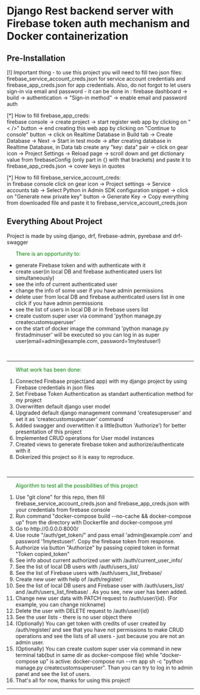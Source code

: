 # Django Rest backend server with Firebase token auth mechanism and Docker containerization
<h2>Pre-Installation</h2>
<p>[!] Important thing - to use this project you will need to fill two json files: firebase_service_account_creds.json for service account credentials and firebase_app_creds.json for app credentials. Also, do not forgot to let users sign-in via email and password - it can be done in : firebase dashboard -> build -> authentication -> "Sign-in method" -> enable email and password auth</p>
<p>[*] How to fill firebase_app_creds:<br> firebase console -> create project -> start register web app by clicking on "< />" button -> end creating this web app by clicking on "Continue to console" button -> click on Realtime Database in Build tab -> Create Database -> Next -> Start in test mode -> after creating database in Realtime Database, in Data tab create any "key: data" pair -> click on gear icon -> Project Settings -> Reload page -> scroll down and get dictionary value from firebaseConfig (only part in {} with that brackets) and paste it to firebase_app_creds.json -> cover keys in quotes</p>
<p>[*] How to fill firebase_service_account_creds:<br> in firebase console click on gear icon -> Project settings -> Service accounts tab -> Select Python in Admin SDK configuration snippet -> click on "Generate new private key" button -> Generate Key -> Copy everything from downloaded file and paste it to firebase_service_account_creds.json</p>
<h2>Everything About Project</h2>
<p>Project is made by using django, drf, firebase-admin, pyrebase and drf-swagger</p>
<ul><p style="color: green">There is an opportunity to:</p>
    <li>generate Firebase token and  with authenticate with it</li>
    <li>create user(in local DB and firebase authenticated users list simultaneously)</li>
    <li>see the info of current authenticated user</li>
    <li>change the info of some user if you have admin permissions</li>
    <li>delete user from local DB and firebase authenticated users list in one click if you have admin permissions</li>
    <li>see the list of users in local DB or in firebase users list</li>
    <li>create custom super user via command 'python manage.py createcustomsuperuser'</li>
    <li>on the start of docker image the command 'python manage.py firstadminuser' will be executed so you can log in as super user(email=admin@example.com, password=1mytestuser!)</li>
</ul>
<br><hr>
<ol type="1"><p style="color: green">What work has been done:</p>
    <li>Connected Firebase project(and app) with my django project by using Firebase credentials in json files</li>
    <li>Set Firebase Token Authentication as standart authentication method for my project</li>
    <li>Overwritten default django user model</li>
    <li>Upgraded default django management command 'createsuperuser' and set it as 'createcustomsuperuser' command</li>
    <li>Added swagger and overwtitten it a little(button 'Authorize') for better presentation of this project</li>
    <li>Implemented CRUD operations for User model instances</li>
    <li>Created views to generate firebase token and authorize/authenticate with it</li>
    <li>Dokerized this project so it is easy to reproduce.</li>
</ol>
<br><hr>
<ol type="1"><p style="color: green">Algorithm to test all the possibilities of this project</p>
    <li>Use "git clone" for this repo, then fill firebase_service_account_creds.json and firebase_app_creds.json with your credentials from firebase console</li>
    <li>Run command "docker-compose build --no-cache && docker-compose up" from the directory with Dockerfile and docker-compose.yml</li>
    <li>Go to http://0.0.0.0:8000/</li>
    <li>Use route "/auth/get_token/" and pass email 'admin@example.com' and password '1mytestuser!'. Copy the firebase token from response.</li>
    <li>Authorize via button "Authorize" by passing copied token in format "Token copied_token"</li>
    <li>See info about current authorized user with /auth/current_user_info/ </li>
    <li>See the list of local DB users with /auth/users_list/ </li>
    <li>See the list of Firebase users with /auth/users_list_firebase/ </li>
    <li>Create new user with help of /auth/register/ </li>
    <li>See the list of local DB users and Firebase user with /auth/users_list/ and /auth/users_list_firebase/ . As you see, new user has been added.</li>
    <li>Change new user data  with PATCH request to /auth/user/{id}. (For example, you can change nickname)</li>
    <li>Delete the user with DELETE request to /auth/user/{id} </li>
    <li>See the user lists - there is no user object there</li>
    <li>(Optionally) You can get token with credits of user created by /auth/register/  and see that you have not permissions to make CRUD operations and see the lists of all users - just because you are not an admin user.</li>
    <li>(Optionally) You can create custom super user via command in new terminal tab(but in same dir as docker-compose file) while "docker-compose up" is active: docker-compose run --rm app sh -c "python manage.py createcustomsuperuser". Than you can try to log in to admin panel and see the list of users.</li>
    <li> That's all for now, thanks for using this project!</li>
</ol>
<hr>
